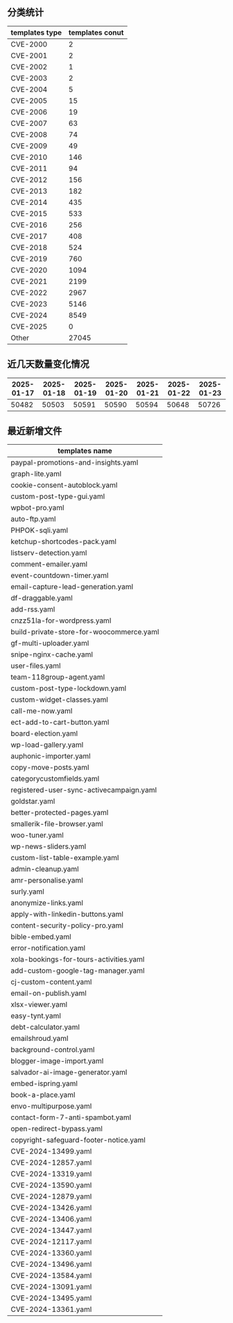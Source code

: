 ## 分类统计
| templates type | templates conut | 
| --- | --- |
| CVE-2000 | 2 |
| CVE-2001 | 2 |
| CVE-2002 | 1 |
| CVE-2003 | 2 |
| CVE-2004 | 5 |
| CVE-2005 | 15 |
| CVE-2006 | 19 |
| CVE-2007 | 63 |
| CVE-2008 | 74 |
| CVE-2009 | 49 |
| CVE-2010 | 146 |
| CVE-2011 | 94 |
| CVE-2012 | 156 |
| CVE-2013 | 182 |
| CVE-2014 | 435 |
| CVE-2015 | 533 |
| CVE-2016 | 256 |
| CVE-2017 | 408 |
| CVE-2018 | 524 |
| CVE-2019 | 760 |
| CVE-2020 | 1094 |
| CVE-2021 | 2199 |
| CVE-2022 | 2967 |
| CVE-2023 | 5146 |
| CVE-2024 | 8549 |
| CVE-2025 | 0 |
| Other | 27045 |
## 近几天数量变化情况
|2025-01-17 | 2025-01-18 | 2025-01-19 | 2025-01-20 | 2025-01-21 | 2025-01-22 | 2025-01-23|
|--- | ------ | ------ | ------ | ------ | ------ | ---|
|50482 | 50503 | 50591 | 50590 | 50594 | 50648 | 50726|
## 最近新增文件
| templates name | 
| --- |
| paypal-promotions-and-insights.yaml |
| graph-lite.yaml |
| cookie-consent-autoblock.yaml |
| custom-post-type-gui.yaml |
| wpbot-pro.yaml |
| auto-ftp.yaml |
| PHPOK-sqli.yaml |
| ketchup-shortcodes-pack.yaml |
| listserv-detection.yaml |
| comment-emailer.yaml |
| event-countdown-timer.yaml |
| email-capture-lead-generation.yaml |
| df-draggable.yaml |
| add-rss.yaml |
| cnzz51la-for-wordpress.yaml |
| build-private-store-for-woocommerce.yaml |
| gf-multi-uploader.yaml |
| snipe-nginx-cache.yaml |
| user-files.yaml |
| team-118group-agent.yaml |
| custom-post-type-lockdown.yaml |
| custom-widget-classes.yaml |
| call-me-now.yaml |
| ect-add-to-cart-button.yaml |
| board-election.yaml |
| wp-load-gallery.yaml |
| auphonic-importer.yaml |
| copy-move-posts.yaml |
| categorycustomfields.yaml |
| registered-user-sync-activecampaign.yaml |
| goldstar.yaml |
| better-protected-pages.yaml |
| smallerik-file-browser.yaml |
| woo-tuner.yaml |
| wp-news-sliders.yaml |
| custom-list-table-example.yaml |
| admin-cleanup.yaml |
| amr-personalise.yaml |
| surly.yaml |
| anonymize-links.yaml |
| apply-with-linkedin-buttons.yaml |
| content-security-policy-pro.yaml |
| bible-embed.yaml |
| error-notification.yaml |
| xola-bookings-for-tours-activities.yaml |
| add-custom-google-tag-manager.yaml |
| cj-custom-content.yaml |
| email-on-publish.yaml |
| xlsx-viewer.yaml |
| easy-tynt.yaml |
| debt-calculator.yaml |
| emailshroud.yaml |
| background-control.yaml |
| blogger-image-import.yaml |
| salvador-ai-image-generator.yaml |
| embed-ispring.yaml |
| book-a-place.yaml |
| envo-multipurpose.yaml |
| contact-form-7-anti-spambot.yaml |
| open-redirect-bypass.yaml |
| copyright-safeguard-footer-notice.yaml |
| CVE-2024-13499.yaml |
| CVE-2024-12857.yaml |
| CVE-2024-13319.yaml |
| CVE-2024-13590.yaml |
| CVE-2024-12879.yaml |
| CVE-2024-13426.yaml |
| CVE-2024-13406.yaml |
| CVE-2024-13447.yaml |
| CVE-2024-12117.yaml |
| CVE-2024-13360.yaml |
| CVE-2024-13496.yaml |
| CVE-2024-13584.yaml |
| CVE-2024-13091.yaml |
| CVE-2024-13495.yaml |
| CVE-2024-13361.yaml |
